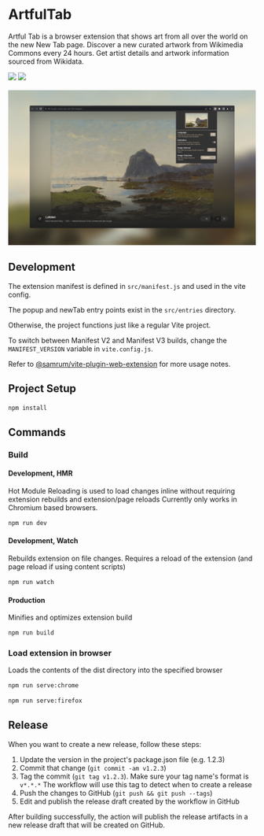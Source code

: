 # ArtfulTab

Artful Tab is a browser extension that shows art from all over the world on the new New Tab page. Discover a new curated artwork from Wikimedia Commons every 24 hours. Get artist details and artwork information sourced from Wikidata.

[<img src="https://blog.mozilla.org/addons/files/2020/04/get-the-addon-fx-apr-2020.svg" height=50px>](https://addons.mozilla.org/en-US/firefox/addon/artful-tab/)
[<img src="https://storage.googleapis.com/web-dev-uploads/image/WlD8wC6g8khYWPJUsQceQkhXSlv1/iNEddTyWiMfLSwFD6qGq.png" height=50px>](https://chromewebstore.google.com/detail/artful-tab/bifgeefgamkojkjnpkgndmepbjlfkljj)
\
\
![Artful Tab](./docs/Chrome-v0.0.3.1.png)

## Development

The extension manifest is defined in `src/manifest.js` and used in the vite config.

The popup and newTab entry points exist in the `src/entries` directory. 

Otherwise, the project functions just like a regular Vite project.

To switch between Manifest V2 and Manifest V3 builds, change the `MANIFEST_VERSION` variable in `vite.config.js`.

Refer to [@samrum/vite-plugin-web-extension](https://github.com/samrum/vite-plugin-web-extension) for more usage notes.

## Project Setup

```sh
npm install
```

## Commands
### Build
#### Development, HMR

Hot Module Reloading is used to load changes inline without requiring extension rebuilds and extension/page reloads
Currently only works in Chromium based browsers.
```sh
npm run dev
```

#### Development, Watch

Rebuilds extension on file changes. Requires a reload of the extension (and page reload if using content scripts)
```sh
npm run watch
```

#### Production

Minifies and optimizes extension build
```sh
npm run build
```

### Load extension in browser

Loads the contents of the dist directory into the specified browser
```sh
npm run serve:chrome
```

```sh
npm run serve:firefox
```

## Release
When you want to create a new release, follow these steps:

1. Update the version in the project's package.json file (e.g. 1.2.3)
1. Commit that change (`git commit -am v1.2.3`)
1. Tag the commit (`git tag v1.2.3`). Make sure your tag name's format is `v*.*.*` The workflow will use this tag to detect when to create a release
1. Push the changes to GitHub (`git push && git push --tags`)
1. Edit and publish the release draft created by the workflow in GitHub

After building successfully, the action will publish the release artifacts in a new release draft that will be created on GitHub.

